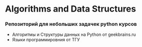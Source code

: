 # Algorithms and Data Structures
### Репозиторий для небольших задачек python курсов
 * Алгоритмы и Структуры данных на Python от geekbrains.ru
 * Языки программировния от ТГУ

